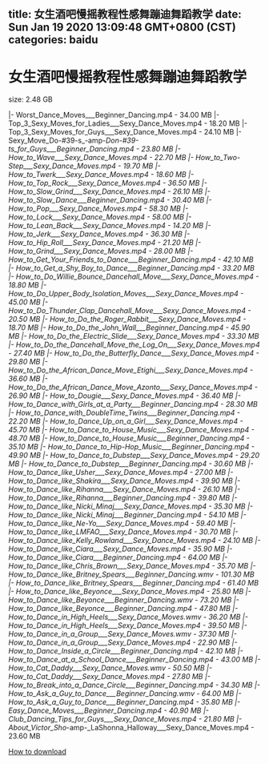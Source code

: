 
title: 女生酒吧慢摇教程性感舞蹦迪舞蹈教学
date: Sun Jan 19 2020 13:09:48 GMT+0800 (CST)    
categories: baidu
---

# 女生酒吧慢摇教程性感舞蹦迪舞蹈教学
size: 2.48 GB
 
 
|- Worst_Dance_Moves___Beginner_Dancing.mp4 - 34.00 MB
|- Top_3_Sexy_Moves_for_Ladies___Sexy_Dance_Moves.mp4 - 18.20 MB
|- Top_3_Sexy_Moves_for_Guys___Sexy_Dance_Moves.mp4 - 24.10 MB
|- Sexy_Move_Do-#39-s_-amp-_Don-#39-ts_for_Guys___Beginner_Dancing.mp4 - 23.80 MB
|- How_to_Wave___Sexy_Dance_Moves.mp4 - 22.70 MB
|- How_to_Two-Step___Sexy_Dance_Moves.mp4 - 19.70 MB
|- How_to_Twerk___Sexy_Dance_Moves.mp4 - 18.60 MB
|- How_to_Top_Rock___Sexy_Dance_Moves.mp4 - 36.50 MB
|- How_to_Slow_Grind___Sexy_Dance_Moves.mp4 - 26.10 MB
|- How_to_Slow_Dance___Beginner_Dancing.mp4 - 30.40 MB
|- How_to_Pop___Sexy_Dance_Moves.mp4 - 58.30 MB
|- How_to_Lock___Sexy_Dance_Moves.mp4 - 58.00 MB
|- How_to_Lean_Back___Sexy_Dance_Moves.mp4 - 14.20 MB
|- How_to_Jerk___Sexy_Dance_Moves.mp4 - 36.30 MB
|- How_to_Hip_Roll___Sexy_Dance_Moves.mp4 - 21.20 MB
|- How_to_Grind___Sexy_Dance_Moves.mp4 - 28.00 MB
|- How_to_Get_Your_Friends_to_Dance___Beginner_Dancing.mp4 - 42.10 MB
|- How_to_Get_a_Shy_Boy_to_Dance___Beginner_Dancing.mp4 - 33.20 MB
|- How_to_Do_Willie_Bounce_Dancehall_Move___Sexy_Dance_Moves.mp4 - 18.80 MB
|- How_to_Do_Upper_Body_Isolation_Moves___Sexy_Dance_Moves.mp4 - 45.00 MB
|- How_to_Do_Thunder_Clap_Dancehall_Move___Sexy_Dance_Moves.mp4 - 20.50 MB
|- How_to_Do_the_Roger_Rabbit___Sexy_Dance_Moves.mp4 - 18.70 MB
|- How_to_Do_the_John_Wall___Beginner_Dancing.mp4 - 45.90 MB
|- How_to_Do_the_Electric_Slide___Sexy_Dance_Moves.mp4 - 33.30 MB
|- How_to_Do_the_Dancehall_Move_the_Log_On___Sexy_Dance_Moves.mp4 - 27.40 MB
|- How_to_Do_the_Butterfly_Dance___Sexy_Dance_Moves.mp4 - 29.80 MB
|- How_to_Do_the_African_Dance_Move_Etighi___Sexy_Dance_Moves.mp4 - 36.60 MB
|- How_to_Do_the_African_Dance_Move_Azonto___Sexy_Dance_Moves.mp4 - 26.90 MB
|- How_to_Dougie___Sexy_Dance_Moves.mp4 - 36.40 MB
|- How_to_Dance_with_Girls_at_a_Party___Beginner_Dancing.mp4 - 28.30 MB
|- How_to_Dance_with_DoubleTime_Twins___Beginner_Dancing.mp4 - 22.20 MB
|- How_to_Dance_Up_on_a_Girl___Sexy_Dance_Moves.mp4 - 45.70 MB
|- How_to_Dance_to_House_Music___Sexy_Dance_Moves.mp4 - 48.70 MB
|- How_to_Dance_to_House_Music___Beginner_Dancing.mp4 - 35.10 MB
|- How_to_Dance_to_Hip-Hop_Music___Beginner_Dancing.mp4 - 49.90 MB
|- How_to_Dance_to_Dubstep___Sexy_Dance_Moves.mp4 - 29.20 MB
|- How_to_Dance_to_Dubstep___Beginner_Dancing.mp4 - 30.60 MB
|- How_to_Dance_like_Usher___Sexy_Dance_Moves.mp4 - 27.00 MB
|- How_to_Dance_like_Shakira___Sexy_Dance_Moves.mp4 - 39.90 MB
|- How_to_Dance_like_Rihanna___Sexy_Dance_Moves.mp4 - 26.10 MB
|- How_to_Dance_like_Rihanna___Beginner_Dancing.mp4 - 39.80 MB
|- How_to_Dance_like_Nicki_Minaj___Sexy_Dance_Moves.mp4 - 35.30 MB
|- How_to_Dance_like_Nicki_Minaj___Beginner_Dancing.mp4 - 54.10 MB
|- How_to_Dance_like_Ne-Yo___Sexy_Dance_Moves.mp4 - 59.40 MB
|- How_to_Dance_like_LMFAO___Sexy_Dance_Moves.mp4 - 30.70 MB
|- How_to_Dance_like_Kelly_Rowland___Sexy_Dance_Moves.mp4 - 24.10 MB
|- How_to_Dance_like_Ciara___Sexy_Dance_Moves.mp4 - 35.90 MB
|- How_to_Dance_like_Ciara___Beginner_Dancing.mp4 - 64.00 MB
|- How_to_Dance_like_Chris_Brown___Sexy_Dance_Moves.mp4 - 35.70 MB
|- How_to_Dance_like_Britney_Spears___Beginner_Dancing.wmv - 101.30 MB
|- How_to_Dance_like_Britney_Spears___Beginner_Dancing.mp4 - 61.40 MB
|- How_to_Dance_like_Beyonce___Sexy_Dance_Moves.mp4 - 25.80 MB
|- How_to_Dance_like_Beyonce___Beginner_Dancing.wmv - 73.20 MB
|- How_to_Dance_like_Beyonce___Beginner_Dancing.mp4 - 47.80 MB
|- How_to_Dance_in_High_Heels___Sexy_Dance_Moves.wmv - 36.20 MB
|- How_to_Dance_in_High_Heels___Sexy_Dance_Moves.mp4 - 39.50 MB
|- How_to_Dance_in_a_Group___Sexy_Dance_Moves.wmv - 37.30 MB
|- How_to_Dance_in_a_Group___Sexy_Dance_Moves.mp4 - 22.90 MB
|- How_to_Dance_Inside_a_Circle___Beginner_Dancing.mp4 - 42.10 MB
|- How_to_Dance_at_a_School_Dance___Beginner_Dancing.mp4 - 43.00 MB
|- How_to_Cat_Daddy___Sexy_Dance_Moves.wmv - 50.50 MB
|- How_to_Cat_Daddy___Sexy_Dance_Moves.mp4 - 27.80 MB
|- How_to_Break_into_a_Dance_Circle___Beginner_Dancing.mp4 - 34.30 MB
|- How_to_Ask_a_Guy_to_Dance___Beginner_Dancing.wmv - 64.00 MB
|- How_to_Ask_a_Guy_to_Dance___Beginner_Dancing.mp4 - 35.80 MB
|- Easy_Dance_Moves___Beginner_Dancing.mp4 - 40.90 MB
|- Club_Dancing_Tips_for_Guys___Sexy_Dance_Moves.mp4 - 21.80 MB
|- About_Victor_Sho_-amp-_LaShonna_Halloway___Sexy_Dance_Moves.mp4 - 23.60 MB

[How to download](https://bpcam.bemobtrk.com/go/2ceec3aa-1ca2-46d6-b9ff-aaa5c184517c?jno=14)
